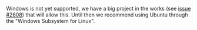 Windows is not yet supported, we have a big project in the works (see [issue #2608](https://github.com/rtfeldman/roc/issues/2608)) that will allow this.
Until then we recommend using Ubuntu through the "Windows Subsystem for Linux".
